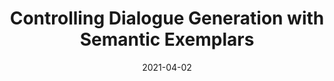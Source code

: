 ---
title: "Controlling Dialogue Generation with Semantic Exemplars"
write: false
venueShort: "Accepted to NAACL 2021"
venueFull: ""
authors:
- pgupta
- jbigham
- ytsvetkov
- apavel
thumbnail: "img/thumbnails/exemplars.png"
thumbnailalt: "Small thumbnail image of the first table in the that contains examples of generated dialogue using semantic frames to control generation."
link: "http://amypavel.com/"
date: "2021-04-02"
---